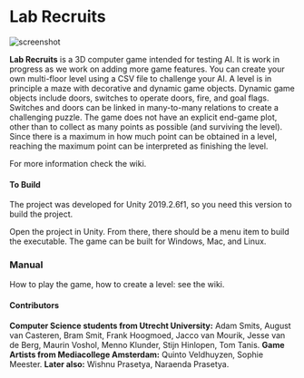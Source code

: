 # __Lab Recruits__

![screenshot](https://github.com/iv4xr-project/labrecruits/wiki/uploads/images/LRSS3.png)

**Lab Recruits** is a 3D computer game intended for testing AI. It is work in progress as we work on adding more game features. You can create your own multi-floor level using a CSV file to challenge your AI. A level is in principle a maze with decorative and dynamic game objects. Dynamic game objects include doors, switches to operate doors, fire, and goal flags. Switches and doors can be linked in many-to-many relations to create a challenging puzzle. The game does not have an explicit end-game plot, other than to collect as many points as possible (and surviving the level). Since there is a maximum in how much point can be obtained in a level, reaching the maximum point can be interpreted as finishing the level.

For more information check the wiki.

#### To Build

The project was developed for Unity 2019.2.6f1, so you need this version to build the project.

Open the project in Unity. From there, there should be a menu item to build the executable. The game can be built for Windows, Mac, and Linux.

### Manual

How to play the game, how to create a level: see the wiki.

#### Contributors

**Computer Science students from Utrecht University:** Adam Smits, August van Casteren, Bram Smit, Frank Hoogmoed, Jacco van Mourik, Jesse van de Berg, Maurin Voshol, Menno Klunder, Stijn Hinlopen, Tom Tanis. **Game Artists from Mediacollege Amsterdam:** Quinto Veldhuyzen, Sophie Meester.
**Later also:** Wishnu Prasetya, Naraenda Prasetya.
